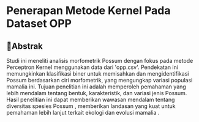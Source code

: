 # **Penerapan Metode Kernel Pada Dataset OPP**
  
## 📱**Abstrak** 

Studi ini meneliti analisis morfometrik Possum dengan fokus pada metode Perceptron Kernel menggunakan data dari 'opp.csv'. Pendekatan ini memungkinkan klasifikasi biner untuk memisahkan dan mengidentifikasi Possum berdasarkan ciri morfometrik, yang mengungkap variasi populasi mamalia ini. Tujuan penelitian ini adalah memperoleh pemahaman yang lebih mendalam tentang bentuk, karakteristik, dan variasi jenis Possum. Hasil penelitian ini dapat memberikan wawasan mendalam tentang diversitas spesies Possum , memberikan landasan yang kuat untuk pemahaman lebih lanjut terkait ekologi dan evolusi mamalia .
